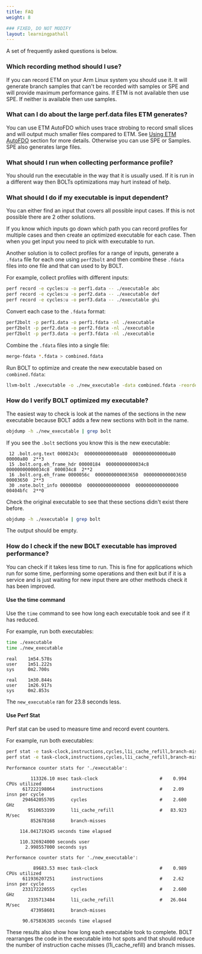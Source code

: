 ```yaml
---
title: FAQ
weight: 8

### FIXED, DO NOT MODIFY
layout: learningpathall
---
```


A set of frequently asked questions is below.

### Which recording method should I use?

If you can record ETM on your Arm Linux system you should use it. It will generate branch samples that can't be recorded with samples or SPE and will provide maximum performance gains. If ETM is not available then use SPE. If neither is available then use samples.

### What can I do about the large perf.data files ETM generates?

You can use ETM AutoFDO which uses trace strobing to record small slices and will output much smaller files compared to ETM. See [Using ETM AutoFDO](../bolt-etm/#using-etm-autofdo) section for more details. Otherwise you can use SPE or Samples. SPE also generates large files.

### What should I run when collecting performance profile?

You should run the executable in the way that it is usually used. If it is run in a different way then BOLTs optimizations may hurt instead of help.

### What should I do if my executable is input dependent?

You can either find an input that covers all possible input cases. If this is not possible there are 2 other solutions. 

If you know which inputs go down which path you can record profiles for multiple cases and then create an optimized executable for each case. Then when you get input you need to pick with executable to run.

Another solution is to collect profiles for a range of inputs, generate a `.fdata` file for each one using `perf2bolt` and then combine these `.fdata` files into one file and that can used to by BOLT.

For example, collect profiles with different inputs:

```bash { target="ubuntu:latest" }
perf record -e cycles:u -o perf1.data -- ./executable abc
perf record -e cycles:u -o perf2.data -- ./executable def
perf record -e cycles:u -o perf3.data -- ./executable ghi
```

Convert each case to the `.fdata` format:

```bash { target="ubuntu:latest" }
perf2bolt -p perf1.data -o perf1.fdata -nl ./executable
perf2bolt -p perf2.data -o perf2.fdata -nl ./executable
perf2bolt -p perf3.data -o perf3.fdata -nl ./executable
```

Combine the `.fdata` files into a single file: 

```bash { target="ubuntu:latest" }
merge-fdata *.fdata > combined.fdata
```

Run BOLT to optimize and create the new executable based on `combined.fdata`:

```bash { target="ubuntu:latest" }
llvm-bolt ./executable -o ./new_executable -data combined.fdata -reorder-blocks=ext-tsp -reorder-functions=hfsort -split-functions -split-all-cold -split-eh -dyno-stats
```

### How do I verify BOLT optimized my executable?

The easiest way to check is look at the names of the sections in the new executable because BOLT adds a few new sections with bolt in the name.

```bash { target="ubuntu:latest" }
objdump -h ./new_executable | grep bolt
```

If you see the `.bolt` sections you know this is the new executable:

```output
 12 .bolt.org.text 0000243c  0000000000000a80  0000000000000a80  00000a80  2**3
 15 .bolt.org.eh_frame_hdr 00000184  00000000000034c8  00000000000034c8  000034c8  2**2
 16 .bolt.org.eh_frame 0000056c  0000000000003650  0000000000003650  00003650  2**3
 30 .note.bolt_info 000000b0  0000000000000000  0000000000000000  00404bfc  2**0
```

Check the original executable to see that these sections didn't exist there before.

```bash { target="ubuntu:latest" }
objdump -h ./executable | grep bolt
```

The output should be empty.

### How do I check if the new BOLT executable has improved performance?

You can check if it takes less time to run. This is fine for applications which run for some time, performing some operations and then exit but if it is a service and is just waiting for new input there are other methods check it has been improved.

#### Use the time command

Use the `time` command to see how long each executable took and see if it has reduced.

For example, run both executables:

```bash { target="ubuntu:latest" }
time ./executable
time ./new_executable
```

```output
real    1m54.578s
user    1m51.222s
sys     0m2.700s

real    1m30.844s
user    1m26.917s
sys     0m2.853s
```

The `new_executable` ran for 23.8 seconds less.

#### Use Perf Stat

Perf stat can be used to measure time and record event counters.

For example, run both executables:

```bash { target="ubuntu:latest" }
perf stat -e task-clock,instructions,cycles,l1i_cache_refill,branch-misses -- ./executable
perf stat -e task-clock,instructions,cycles,l1i_cache_refill,branch-misses -- ./new_executable
```

```output
Performance counter stats for './executable':

         113326.10 msec task-clock                       #    0.994 CPUs utilized
      617222198064      instructions                     #    2.09  insn per cycle
      294642055705      cycles                           #    2.600 GHz
        9510653199      l1i_cache_refill                 #   83.923 M/sec
         852678168      branch-misses

     114.041719245 seconds time elapsed

     110.326924000 seconds user
       2.998557000 seconds sys

Performance counter stats for './new_executable':

          89683.53 msec task-clock                       #    0.989 CPUs utilized
      611936207251      instructions                     #    2.62  insn per cycle
      233172220555      cycles                           #    2.600 GHz
        2335713484      l1i_cache_refill                 #   26.044 M/sec
         473958601      branch-misses

      90.675836385 seconds time elapsed
```

These results also show how long each executable took to complete. BOLT rearranges the code in the executable into hot spots and that should reduce the number of instruction cache misses (l1i_cache_refill) and branch misses.
